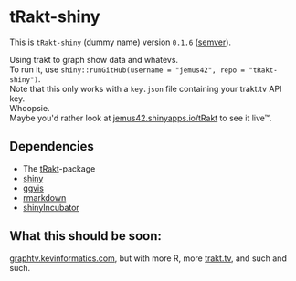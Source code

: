 tRakt-shiny
===========

This is `tRakt-shiny` (dummy name) version `0.1.6` ([semver](http://semver.org)). 

Using trakt to graph show data and whatevs.  
To run it, use `shiny::runGitHub(username = "jemus42", repo = "tRakt-shiny")`.  
Note that this only works with a `key.json` file containing your trakt.tv API key.  
Whoopsie.  
Maybe you'd rather look at [jemus42.shinyapps.io/tRakt](https://jemus42.shinyapps.io/tRakt/) to see it live™.

## Dependencies
* The [tRakt](https://github.com/jemus42/tRakt-package)-package
* [shiny](http://shiny.rstudio.com)
* [ggvis](http://ggvis.rstudio.com)
* [rmarkdown](http://rmarkdown.rstudio.com)
* [shinyIncubator](https://github.com/rstudio/shiny-incubator)

## What this should be soon:
[graphtv.kevinformatics.com](http://graphtv.kevinformatics.com), but with more R, more [trakt.tv](http://trakt.tv), and such and such.

